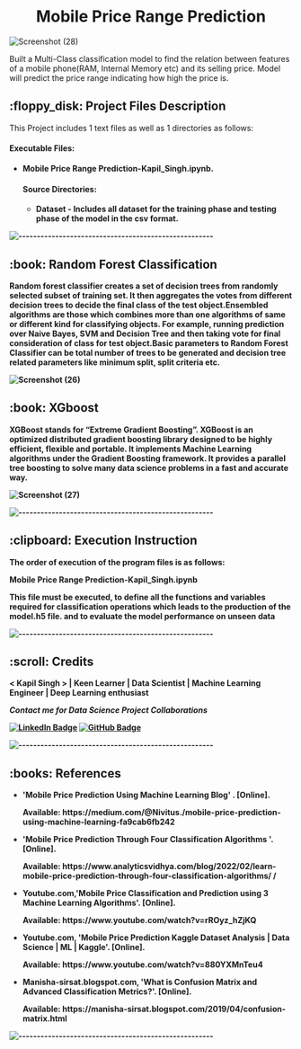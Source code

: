 
   
</p>
<h1 align="center"> Mobile Price Range Prediction </h1>


![Screenshot (28)](https://user-images.githubusercontent.com/102009481/177788412-1f515f71-0654-4a26-9c05-f3598f4f034d.png)




<p>Built a Multi-Class classification model to find the relation between features of a mobile phone(RAM, Internal Memory etc) and its selling price. Model will predict the price range indicating how high the price is.</p>

<h2> :floppy_disk: Project Files Description</h2>


<p>This Project includes 1 text files as well as 1 directories as follows:</p>
<h4>Executable Files:</h4>
<ul>
  
  <li><b>Mobile Price Range Prediction-Kapil_Singh.ipynb.</li>
  
<h4>Source Directories:</h4>
<ul>
  <li><b>Dataset</b> - Includes all dataset  for the training phase  and testing phase of the model in the csv format.</li>
  
</ul>


  
</ul>

![-----------------------------------------------------](https://raw.githubusercontent.com/andreasbm/readme/master/assets/lines/rainbow.png)

<h2> :book: Random Forest Classification </h2>

<p> Random forest classifier creates a set of decision trees from randomly selected subset of training set. It then aggregates the votes from different decision trees to decide the final class of the test object.Ensembled algorithms are those which combines more than one algorithms of same or different kind for classifying objects. For example, running prediction over Naive Bayes, SVM and Decision Tree and then taking vote for final consideration of class for test object.Basic parameters to Random Forest Classifier can be total number of trees to be generated and decision tree related parameters like minimum split, split criteria etc.
   
   ![Screenshot (26)](https://user-images.githubusercontent.com/102009481/177786192-c7ada90f-dec6-4231-a8a9-165239925432.png)


<h2> :book: XGboost </h2>

<p> XGBoost stands for “Extreme Gradient Boosting”. XGBoost is an optimized distributed gradient boosting library designed to be highly efficient, flexible and portable. It implements Machine Learning algorithms under the Gradient Boosting framework. It provides a parallel tree boosting to solve many data science problems in a fast and accurate way. 


![Screenshot (27)](https://user-images.githubusercontent.com/102009481/177787039-573da579-37af-4456-957b-c72d75c120b1.png)



![-----------------------------------------------------](https://raw.githubusercontent.com/andreasbm/readme/master/assets/lines/rainbow.png)

<h2> :clipboard: Execution Instruction</h2>
<p>The order of execution of the program files is as follows:</p>


<p><b> Mobile Price Range Prediction-Kapil_Singh.ipynb</b></p>
<p> This file must be executed, to define all the functions and variables required for classification operations which leads to the production of the model.h5 file. and to evaluate the model performance on unseen data






 

![-----------------------------------------------------](https://raw.githubusercontent.com/andreasbm/readme/master/assets/lines/rainbow.png)

<!-- CREDITS -->
<h2 id="credits"> :scroll: Credits</h2>

< Kapil Singh > | Keen Learner | Data Scientist | Machine Learning Engineer | Deep Learning enthusiast

<p> <i> Contact me for Data Science Project Collaborations</i></p>


[![LinkedIn Badge](https://img.shields.io/badge/LinkedIn-0077B5?style=for-the-badge&logo=linkedin&logoColor=white)](https://www.linkedin.com/in/kapilsingh025/)
[![GitHub Badge](https://img.shields.io/badge/GitHub-100000?style=for-the-badge&logo=github&logoColor=white)](https://https://github.com/kapilsingh25121996)



![-----------------------------------------------------](https://raw.githubusercontent.com/andreasbm/readme/master/assets/lines/rainbow.png)
<h2> :books: References</h2>
<ul>
  <li><p>'Mobile Price Prediction Using Machine Learning Blog' . [Online].</p>
      <p>Available: https://medium.com/@Nivitus./mobile-price-prediction-using-machine-learning-fa9cab6fb242
  </li>
  
  <li><p>'Mobile Price Prediction Through Four Classification Algorithms '. [Online].</p>
      <p>Available: https://www.analyticsvidhya.com/blog/2022/02/learn-mobile-price-prediction-through-four-classification-algorithms/ /</p>
  </li>
  <li><p>Youtube.com,'Mobile Price Classification and Prediction using 3 Machine Learning Algorithms'. [Online].</p>
      <p>Available: https://www.youtube.com/watch?v=rROyz_hZjKQ</p>
  </li>
  <li><p>Youtube.com, 'Mobile Price Prediction Kaggle Dataset Analysis | Data Science | ML | Kaggle'. [Online].</p>
      <p>Available: https://www.youtube.com/watch?v=880YXMnTeu4</p>
  </li>
  <li><p>Manisha-sirsat.blogspot.com, 'What is Confusion Matrix and Advanced Classification Metrics?'. [Online].</p>
      <p>Available: https://manisha-sirsat.blogspot.com/2019/04/confusion-matrix.html</p>
  </li>
  
</ul>

![-----------------------------------------------------](https://raw.githubusercontent.com/andreasbm/readme/master/assets/lines/rainbow.png)









